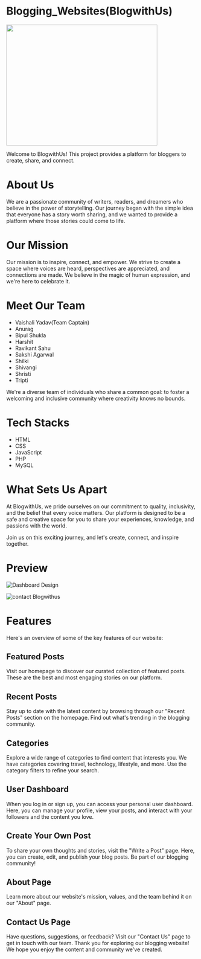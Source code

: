 # Blogging_Websites(BlogwithUs)
<img src="https://github.com/GDSC23BundelkhandUniversity/Blogging_Websites/assets/140693649/2d7298a7-a53a-474e-bf0e-85adc43a8999" width="400" height="320">


Welcome to BlogwithUs! This project provides a platform for bloggers to create, share, and connect.

# About Us

We are a passionate community of writers, readers, and dreamers who believe in the power of storytelling. Our journey began with the simple idea that everyone has a story worth sharing, and we wanted to provide a platform where those stories could come to life.

# Our Mission
Our mission is to inspire, connect, and empower. We strive to create a space where voices are heard, perspectives are appreciated, and connections are made. We believe in the magic of human expression, and we're here to celebrate it.

# Meet Our Team
- Vaishali Yadav(Team Captain)
- Anurag
- Bipul Shukla
- Harshit
- Ravikant Sahu
- Sakshi Agarwal
- Shilki
- Shivangi
- Shristi
- Tripti

We're a diverse team of individuals who share a common goal: to foster a welcoming and inclusive community where creativity knows no bounds.

# Tech Stacks
- HTML
- CSS
- JavaScript
- PHP
- MySQL

# What Sets Us Apart
At BlogwithUs, we pride ourselves on our commitment to quality, inclusivity, and the belief that every voice matters. Our platform is designed to be a safe and creative space for you to share your experiences, knowledge, and passions with the world.

Join us on this exciting journey, and let's create, connect, and inspire together.


# Preview

![Dashboard Design](https://github.com/GDSC23BundelkhandUniversity/Blogging_Websites/assets/140693649/7cad8ef4-3d64-4df5-a41f-89ef8fceea2f)

![contact Blogwithus](https://github.com/GDSC23BundelkhandUniversity/Blogging_Websites/assets/140693649/4b886cc9-638e-4c1f-8a8a-65f70440bfd4)



# Features
Here's an overview of some of the key features of our website:

## Featured Posts

Visit our homepage to discover our curated collection of featured posts. These are the best and most engaging stories on our platform.

## Recent Posts

Stay up to date with the latest content by browsing through our "Recent Posts" section on the homepage. Find out what's trending in the blogging community.

## Categories

Explore a wide range of categories to find content that interests you. We have categories covering travel, technology, lifestyle, and more. Use the category filters to refine your search.

## User Dashboard

When you log in or sign up, you can access your personal user dashboard. Here, you can manage your profile, view your posts, and interact with your followers and the content you love.

## Create Your Own Post

To share your own thoughts and stories, visit the "Write a Post" page. Here, you can create, edit, and publish your blog posts. Be part of our blogging community!

## About Page

Learn more about our website's mission, values, and the team behind it on our "About" page.

## Contact Us Page

Have questions, suggestions, or feedback? Visit our "Contact Us" page to get in touch with our team.
Thank you for exploring our blogging website! We hope you enjoy the content and community we've created.
